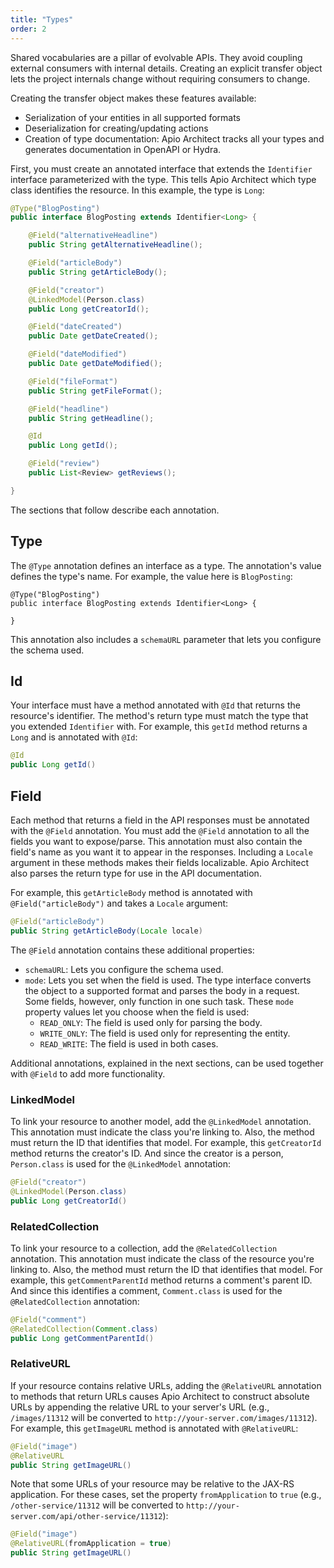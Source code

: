 ```yaml
---
title: "Types"
order: 2
---
```


Shared vocabularies are a pillar of evolvable APIs. They avoid coupling external consumers with internal details. Creating an explicit transfer object lets the project internals change without requiring consumers to change.

Creating the transfer object makes these features available:

* Serialization of your entities in all supported formats
* Deserialization for creating/updating actions
* Creation of type documentation: Apio Architect tracks all your types and generates documentation in OpenAPI or Hydra. 

First, you must create an annotated interface that extends the `Identifier` interface parameterized with the type. This tells Apio Architect which type class identifies the resource. In this example, the type is `Long`: 

```java
@Type("BlogPosting")
public interface BlogPosting extends Identifier<Long> {

	@Field("alternativeHeadline")
	public String getAlternativeHeadline();

	@Field("articleBody")
	public String getArticleBody();

	@Field("creator")
	@LinkedModel(Person.class)
	public Long getCreatorId();

	@Field("dateCreated")
	public Date getDateCreated();

	@Field("dateModified")
	public Date getDateModified();

	@Field("fileFormat")
	public String getFileFormat();

	@Field("headline")
	public String getHeadline();

	@Id
	public Long getId();

	@Field("review")
	public List<Review> getReviews();

}
```

The sections that follow describe each annotation. 

## Type

The `@Type` annotation defines an interface as a type. The annotation's value defines the type's name. For example, the value here is `BlogPosting`:

```
@Type("BlogPosting")
public interface BlogPosting extends Identifier<Long> {

}
```

This annotation also includes a `schemaURL` parameter that lets you configure the schema used. 

## Id

Your interface must have a method annotated with `@Id` that returns the resource's identifier. The method's return type must match the type that you extended `Identifier` with. For example, this `getId` method returns a `Long` and is annotated with `@Id`:

```java
@Id
public Long getId()
```

## Field

Each method that returns a field in the API responses must be annotated with the `@Field` annotation. You must add the `@Field` annotation to all the fields you want to expose/parse. This annotation must also contain the field's name as you want it to appear in the responses. Including a `Locale` argument in these methods makes their fields localizable. Apio Architect also parses the return type for use in the API documentation. 

For example, this `getArticleBody` method is annotated with `@Field("articleBody")` and takes a `Locale` argument:

```java
@Field("articleBody")
public String getArticleBody(Locale locale)
```

The `@Field` annotation contains these additional properties: 

* `schemaURL`: Lets you configure the schema used. 
* `mode`: Lets you set when the field is used. The type interface converts the object to a supported format and parses the body in a request. Some fields, however, only function in one such task. These `mode` property values let you choose when the field is used:
	* `READ_ONLY`: The field is used only for parsing the body.
	* `WRITE_ONLY`: The field is used only for representing the entity.
	* `READ_WRITE`: The field is used in both cases.

Additional annotations, explained in the next sections, can be used together with `@Field` to add more functionality. 

### LinkedModel

To link your resource to another model, add the `@LinkedModel` annotation. This annotation must indicate the class you're linking to. Also, the method must return the ID that identifies that model. For example, this `getCreatorId` method returns the creator's ID. And since the creator is a person, `Person.class` is used for the `@LinkedModel` annotation: 

```java
@Field("creator")
@LinkedModel(Person.class)
public Long getCreatorId()
```

### RelatedCollection

To link your resource to a collection, add the `@RelatedCollection` annotation. This annotation must indicate the class of the resource you're linking to. Also, the method must return the ID that identifies that model. For example, this `getCommentParentId` method returns a comment's parent ID. And since this identifies a comment, `Comment.class` is used for the `@RelatedCollection` annotation:

```java
@Field("comment")
@RelatedCollection(Comment.class)
public Long getCommentParentId()
```

### RelativeURL

If your resource contains relative URLs, adding the `@RelativeURL` annotation to methods that return URLs causes Apio Architect to construct absolute URLs by appending the relative URL to your server's URL (e.g., `/images/11312` will be converted to `http://your-server.com/images/11312`). For example, this `getImageURL` method is annotated with `@RelativeURL`:

```java
@Field("image")
@RelativeURL
public String getImageURL()
```

Note that some URLs of your resource may be relative to the JAX-RS application. For these cases, set the property `fromApplication` to `true` (e.g., `/other-service/11312` will be converted to `http://your-server.com/api/other-service/11312`): 

```java
@Field("image")
@RelativeURL(fromApplication = true)
public String getImageURL()
```
